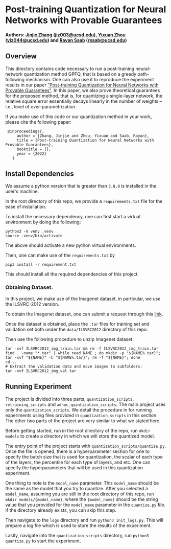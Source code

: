 # Post-training Quantization for Neural Networks with Provable Guarantees

#### Authors: [Jinjie Zhang](https://scholar.google.com/citations?user=YCR4koUAAAAJ&hl=en) (jiz003@ucsd.edu), [Yixuan Zhou](https://yixuanseanzhou.github.io/) (yiz044@ucsd.edu) and [Rayan Saab](https://mathweb.ucsd.edu/~rsaab/) (rsaab@ucsd.edu)

## Overview 
This directory contains code necessary to run a post-training neural-network quantization method GPFQ, that
is based on a greedy path-following mechanism. One can also use it to reproduce the experiment results in our paper ["Post-training Quantization for Neural Networks with Provable Guarantees"](). In this paper, we also prove theoretical guarantees for the proposed method, that is, for quantizing a single-layer network, the relative square error essentially decays linearly in the number of weights – i.e., level of over-parametrization. 

If you make use of this code or our quantization method in your work, please cite the following paper:

     @inproceedings{,
	     author = {Zhang, Jinjie and Zhou, Yixuan and Saab, Rayan},
	     title = {Post-training Quantization for Neural Networks with Provable Guarantees},
	     booktitle = {},
	     year = {2022}
	   }


## Install Dependencies
We assume a python version that is greater than `3.8.0` is installed in the user's 
machine.

In the root directory of this repo, we provide a `requirememts.txt` file for the
ease of installation.

To install the necessary dependency, one can first start a virtual environment
by doing the following: 
```
python3 -m venv .venv
source .venv/bin/activate
```
The above should activate a new python virtual environments.

Then, one can make use of the `requirements.txt` by 
```
pip3 install -r requirement.txt
```
This should install all the required dependencies of this project. 

### Obtaining Dataset.

In this project, we make use of the Imagenet dataset, 
in particular, we use the ILSVRC-2012 version. 

To obtain the Imagenet dataset, one can submit a request through this [link](https://image-net.org/request).

Once the dataset is obtained, place the `.tar` files for training set and validation set both under the `data/ILSVRC2012` directory of this repo. 

Then use the following procedure to unzip Imagenet dataset:
```
tar -xvf ILSVRC2012_img_train.tar && rm -f ILSVRC2012_img_train.tar
find . -name "*.tar" | while read NAME ; do mkdir -p "${NAME%.tar}"; tar -xvf "${NAME}" -C "${NAME%.tar}"; rm -f "${NAME}"; done
cd ..
# Extract the validation data and move images to subfolders:
tar -xvf ILSVRC2012_img_val.tar
``` 

## Running Experiment

The project is divided into three parts, `quantization_scripts`, `retraining_scripts` and `adhoc_quantization_scripts`. The main project uses only the `quantization_scripts`.  We detail the procedure in for running experiments using files provided in `quantization_scripts` in this section. The other two parts of the project are very similar to what we stated here.  

Before getting started, run in the root directory of the repo, run `mkdir models`
to create a directory in which we will store the quantized model. 

The entry point of the project starts with `quantization_scripts/quantize.py`. 
Once the file is opened, there is a hyperparameter section for one to specify the 
batch size that is used for quantization, the scalar of each type of the layers,
the percentile for each type of layers, and etc. One can specify the hyperparameters that will be used in this quantization experiment. 

One thing to note is the  `model_name` parameter. This `model_name` should be the same as the model that you try to quantize. After you selected a `model_name`, assuming you are still in the root directory of this repo, run `mkdir models/{model_name}`, where the `{model_name}` should be the string value that you provided for the `model_name` parameter in the `quantize.py` file. If the directory already exists, you can skip this step. 

Then navigate to the `logs` directory and run `python3 init_logs.py`. This will prepare a log file which is used to store the results of the experiment.

Lastly, navigate into the `quantization_scripts` directory, run `python3 quantize.py` to start the experiment.
